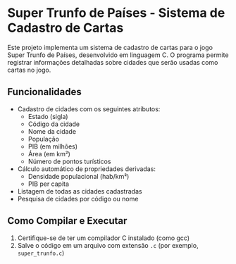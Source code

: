 # Super Trunfo de Países - Sistema de Cadastro de Cartas

Este projeto implementa um sistema de cadastro de cartas para o jogo Super Trunfo de Países, desenvolvido em linguagem C. O programa permite registrar informações detalhadas sobre cidades que serão usadas como cartas no jogo.

## Funcionalidades

- Cadastro de cidades com os seguintes atributos:
  - Estado (sigla)
  - Código da cidade
  - Nome da cidade
  - População
  - PIB (em milhões)
  - Área (em km²)
  - Número de pontos turísticos
- Cálculo automático de propriedades derivadas:
  - Densidade populacional (hab/km²)
  - PIB per capita
- Listagem de todas as cidades cadastradas
- Pesquisa de cidades por código ou nome

## Como Compilar e Executar

1. Certifique-se de ter um compilador C instalado (como gcc)
2. Salve o código em um arquivo com extensão `.c` (por exemplo, `super_trunfo.c`)
